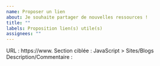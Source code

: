 ```yaml
---
name: Proposer un lien
about: Je souhaite partager de nouvelles ressources !
title: ""
labels: Proposition lien(s) utile(s)
assignees: ""
---
```


URL : https://www.
Section ciblée : JavaScript > Sites/Blogs
Description/Commentaire :
